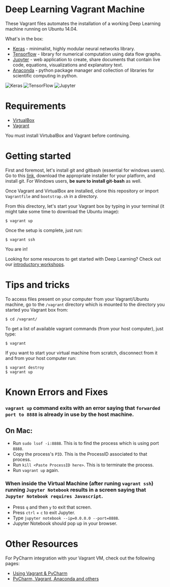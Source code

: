 # Deep Learning	Vagrant	Machine

These Vagrant files automates the installation of a working Deep Learning machine running on Ubuntu 14.04.

What's in the box:
* [Keras](http://keras.io/) - minimalist, highly modular neural networks library.
* [Tensorflow](https://www.tensorflow.org/versions/r0.7/api_docs/index.html) - library for numerical computation using data flow graphs.
* [Jupyter](http://jupyter.readthedocs.org/en/latest/index.html) - web application to create, share documents that contain live code, equations, visualizations and explanatory text.
* [Anaconda](https://docs.anaconda.com/anaconda/) - python package manager and collection of libraries for scientific computing in python.

![Keras](http://imgur.com/nE0of8d.jpg "Keras")
![TensorFlow](http://imgur.com/rwISEz5.jpg "TensorFlow")
![Jupyter](http://i.imgur.com/zpzIAml.jpg "Jupyter")


# Requirements

* [VirtualBox](https://www.virtualbox.org/wiki/Downloads)
* [Vagrant](https://www.vagrantup.com/downloads.html)

You must install VirtubalBox and Vagrant before continuing.

# Getting started
First and foremost, let's install git and gitbash (essential for windows users). Go to this [link](https://git-scm.com/downloads), download the appropriate installer for your platform, and install git. For Windows users, **be sure to install git-bash** as well.   

Once Vagrant and VirtualBox are installed, clone this repository or import `Vagrantfile` and `bootstrap.sh` in a directory.

<!-- Next, install VirtualBox Additions plugin for Vargrant. Use the following command:
`vagrant plugin install vagrant-vbguest` -->

From this directory, let's start your Vagrant box by typing in your terminal (it might take some time to download the Ubuntu image):

    $ vagrant up
Once the setup is complete, just run:

    $ vagrant ssh
You are in! 

<!-- Open a browser and browse http://127.0.0.1:8888 -->

Looking for some resources to get started with Deep Learning? Check out our [introductory workshops](https://github.com/holbertonschool/deep-learning).

# Tips and tricks

To access files present on your computer from your Vagrant/Ubuntu machine, go to the `/vagrant` directory which is mounted to the directory you started you Vagrant box from:

    $ cd /vagrant/

To get a list of available vagrant commands (from your host computer), just type:

    $ vagrant

If you want to start your virtual machine from scratch, disconnect from it and from your host computer run:

    $ vagrant destroy
    $ vagrant up

# Known Errors and Fixes

### `vagrant up` command exits with an error saying that `forwarded port to 8888` is already in use by the host machine.
## On Mac: 
- Run `sudo lsof -i:8888`. This is to find the process which is using port `8888`.
- Copy the process's `PID`. This is the ProcessID associated to that process.
- Run `kill <Paste ProcessID here>`. This is to terminate the process.
- Run `vagrant up` again.

### When inside the Virtual Machine (after runing `vagrant ssh`) running `Jupyter Notebook` results in a screen saying that `Jupyter Notebook requires Javascript`.

- Press `q` and then `y` to exit that screen.
- Press `ctrl` + `c` to exit Jupyter.
- Type `jupyter notebook --ip=0.0.0.0 --port=8888`.
- Jupyter Notebook should pop up in your browser.   


# Other Resources
For PyCharm integration with your Vagrant VM, check out the following pages:
- [Using Vagrant & PyCharm](https://developer.rackspace.com/blog/a-tutorial-on-application-development-using-vagrant-with-the-pycharm-ide/)
- [PyCharm, Vagrant, Anaconda and others](http://colour-science.org/posts/pycharm-vagrant-fabric-anaconda/)
